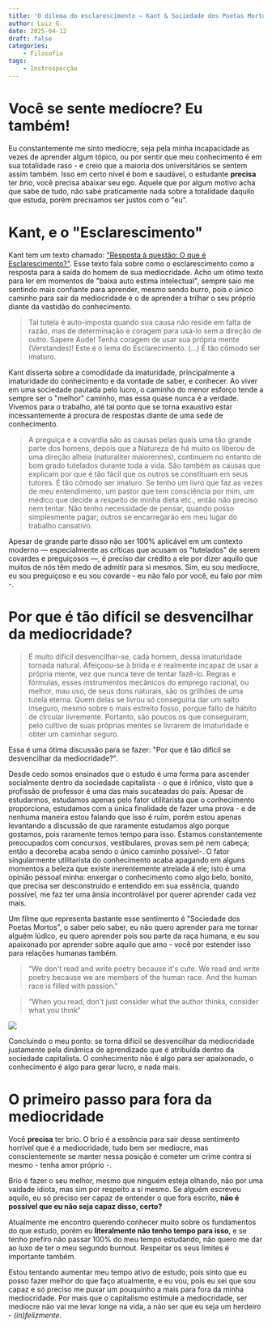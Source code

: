 ```yaml
---
title: 'O dilema do esclarescimento — Kant & Sociedade dos Poetas Mortos'
author: Luiz G.
date: 2025-04-12
draft: false
categories:
    - Filosofia
tags: 
    - Instrospecção
---
```


# Você se sente medíocre? Eu também!

Eu constantemente me sinto medíocre, seja pela minha incapacidade as vezes de aprender algum tópico, ou por sentir que meu conhecimento é em sua totalidade raso - e creio que a maioria dos universitários se sentem assim também. Isso em certo nível é bom e saudável, o estudante **precisa** ter *brio*, você precisa abaixar seu ego. Aquele que por algum motivo acha que sabe de tudo, não sabe praticamente nada sobre a totalidade daquilo que estuda, porém precisamos ser justos com o "eu".

# Kant, e o "Esclarescimento"

Kant tem um texto chamado: ["Resposta à questão: O que é Esclarescimento?"](https://revistas.pucsp.br/cognitiofilosofia/article/download/11661/8392/27976).
Esse texto fala sobre como o esclarescimento como a resposta para a saída do homem de sua mediocridade. Acho um ótimo texto para ler em momentos de "baixa auto estima intelectual", sempre saio me sentindo mais confiante para aprender, mesmo sendo burro, pois o único caminho para sair da mediocridade é o de aprender a trilhar o seu próprio diante da vastidão do conhecimento.

> Tal tutela é auto-imposta quando sua causa não reside
em falta de razão, mas de determinação e coragem para usá-lo sem a direção de
outro. Sapere Aude! Tenha coragem de usar sua própria mente (Verstandes)! Este
é o lema do Esclarecimento. (...)
É tão cômodo ser imaturo.

Kant disserta sobre a comodidade da imaturidade, principalmente a imaturidade do conhecimento e da vontade de saber, e conhecer. Ao viver em uma sociedade pautada pelo lucro, o caminho do menor esforço tende a sempre ser o "melhor" caminho, mas essa quase nunca é a verdade. Vivemos para o trabalho, até tal ponto que se torna exaustivo estar incessantemente á procura de respostas diante de uma sede de conhecimento.

> A preguiça e a covardia são as causas pelas quais uma tão grande parte dos
homens, depois que a Natureza de há muito os liberou de uma direção alheia 
(naturaliter maiorennes), continuem no entanto de bom grado tutelados durante toda
a vida. São também as causas que explicam por que é tão fácil que os outros se
constituam em seus tutores. É tão cômodo ser imaturo. Se tenho um livro que faz as
vezes de meu entendimento, um pastor que tem consciência por mim, um médico
que decide a respeito de minha dieta etc., então não preciso nem tentar. Não tenho
necessidade de pensar, quando posso simplesmente pagar; outros se encarregarão
em meu lugar do trabalho cansativo.

Apesar de grande parte disso não ser 100% aplicável em um contexto moderno — especialmente as críticas que acusam os "tutelados" de serem covardes e preguiçosos —, é preciso dar crédito a ele por dizer aquilo que muitos de nós têm medo de admitir para si mesmos. Sim, eu sou medíocre, eu sou preguiçoso e eu sou covarde - eu não falo por você, eu falo por mim -.

# Por que é tão difícil se desvencilhar da mediocridade?

> É muito difícil desvencilhar-se, cada homem, dessa imaturidade tornada natural. 
Afeiçoou-se à brida e é realmente incapaz de usar a própria mente,
vez que nunca teve de tentar fazê-lo. Regras e fórmulas, esses instrumentos mecânicos do emprego racional, ou melhor, mau uso, de seus dons naturais, são
os grilhões de uma tutela eterna. Quem delas se livrou só conseguiria dar um
salto inseguro, mesmo sobre o mais estreito fosso, porque falto de hábito de
circular livremente. Portanto, são poucos os que conseguiram, pelo cultivo de
suas próprias mentes se livrarem de imaturidade e obter um caminhar seguro.

Essa é uma ótima discussão para se fazer: "Por que é tão difícil se desvencilhar da mediocridade?".

Desde cedo somos ensinados que o estudo é uma forma para ascender socialmente dentro da sociedade capitalista - o que é irônico, visto que a profissão de professor é uma das mais sucateadas do país. Apesar de estudarmos, estudamos apenas pelo fator utilitarista que o conhecimento proporciona, estudamos com a única finalidade de fazer uma prova - e de nenhuma maneira estou falando que isso é ruim, porém estou apenas levantando a discussão de que raramente estudamos algo porque gostamos, pois raramente temos tempo para isso. Estamos constantemente preocupados com concursos, vestibulares, provas sem pé nem cabeça; então a decoreba acaba sendo o único caminho possível-. O fator singularmente utilitarista do conhecimento acaba apagando em alguns momentos a beleza que existe inerentemente atrelada á ele; isto é uma opinião pessoal minha: enxergar o conhecimento como algo belo, bonito, que precisa ser desconstruído e entendido em sua essência, quando possível, me faz ter uma ânsia incontrolável por querer aprender cada vez mais.

Um filme que representa bastante esse sentimento é "Sociedade dos Poetas Mortos", o saber pelo saber, eu não quero aprender para me tornar alguém lúdico, eu quero aprender pois sou parte da raça humana, e eu sou apaixonado por aprender sobre aquilo que amo - você por estender isso para relações humanas também.

> “We don't read and write poetry because it's cute. We read and write poetry because we are members of the human race. And the human race is filled with passion.”

> “When you read, don't just consider what the author thinks, consider what you think”

![](https://media1.giphy.com/media/v1.Y2lkPTc5MGI3NjExN25wMGE0cTVvOG9uejVkY2YxY2ljY3c2enU4bmdyZDMwZDJ6MWo4eCZlcD12MV9pbnRlcm5hbF9naWZfYnlfaWQmY3Q9Zw/BXdiVyfljpd16/giphy.gif)

Concluindo o meu ponto: se torna difícil se desvencilhar da mediocridade justamente pela dinâmica de aprendizado que é atribuída dentro da sociedade capitalista. O conhecimento não é algo para ser apaixonado, o conhecimento é algo para gerar lucro, e nada mais.

# O primeiro passo para fora da mediocridade

Você **precisa** ter brio. O brio é a essência para sair desse sentimento horrível que é a mediocridade, tudo bem ser medíocre, mas conscientemente se manter nessa posição é cometer um crime contra si mesmo - tenha amor próprio -.

Brio é fazer o seu melhor, mesmo que ninguém esteja olhando, não por uma vaidade idiota, mas sim por respeito a si mesmo. Se alguém escreveu aquilo, eu só preciso ser capaz de entender o que fora escrito, **não é possível que eu não seja capaz disso, certo?**

Atualmente me encontro querendo conhecer muito sobre os fundamentos do que estudo, porém eu **literalmente não tenho tempo para isso**, e se tenho prefiro não passar 100% do meu tempo estudando, não quero me dar ao luxo de ter o meu segundo burnout. Respeitar os seus limites é importante também. 

Estou tentando aumentar meu tempo ativo de estudo, pois sinto que eu posso fazer melhor do que faço atualmente, e eu vou, pois eu sei que sou capaz e só preciso me puxar um pouquinho a mais para fora da minha mediocridade. Por mais que o capitalismo estimule a mediocridade, ser medíocre não vai me levar longe na vida, a não ser que eu seja um herdeiro - *(in)felizmente*.
